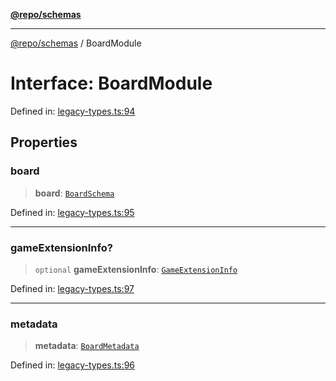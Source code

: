 [**@repo/schemas**](../README.md)

---

[@repo/schemas](../README.md) / BoardModule

# Interface: BoardModule

Defined in: [legacy-types.ts:94](https://github.com/alexqguo/drinking-board-game-v3/blob/c6c8efecde293dcd45795192eba80a63357ff3d6/packages/schemas/src/legacy-types.ts#L94)

## Properties

### board

> **board**: [`BoardSchema`](BoardSchema.md)

Defined in: [legacy-types.ts:95](https://github.com/alexqguo/drinking-board-game-v3/blob/c6c8efecde293dcd45795192eba80a63357ff3d6/packages/schemas/src/legacy-types.ts#L95)

---

### gameExtensionInfo?

> `optional` **gameExtensionInfo**: [`GameExtensionInfo`](GameExtensionInfo.md)

Defined in: [legacy-types.ts:97](https://github.com/alexqguo/drinking-board-game-v3/blob/c6c8efecde293dcd45795192eba80a63357ff3d6/packages/schemas/src/legacy-types.ts#L97)

---

### metadata

> **metadata**: [`BoardMetadata`](BoardMetadata.md)

Defined in: [legacy-types.ts:96](https://github.com/alexqguo/drinking-board-game-v3/blob/c6c8efecde293dcd45795192eba80a63357ff3d6/packages/schemas/src/legacy-types.ts#L96)
